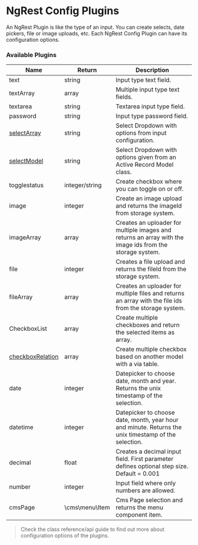 # NgRest Config Plugins

An NgRest Plugin is like the type of an input. You can create selects, date pickers, file or image uploads, etc. Each NgRest Config Plugin can have its configuration options.

### Available Plugins

|Name				|Return		|Description
|--------------		|---		|-------------
|text				|string		|Input type text field.
|textArray			|array		|Multiple input type text fields.
|textarea		  	|string		|Textarea input type field.
|password			|string		|Input type password field.
|[selectArray](ngrest-plugin-select.md) |string	|Select Dropdown with options from input configuration.
|[selectModel](ngrest-plugin-select.md) |string	|Select Dropdown with options given from an Active Record Model class.
|togglestatus       |integer/string	|Create checkbox where you can toggle on or off.
|image				|integer	|Create an image upload and returns the imageId from storage system.
|imageArray			|array		|Creates an uploader for multiple images and returns an array with the image ids from the storage system.
|file				|integer		|Creates a file upload and returns the fileId from the storage system.
|fileArray          |array		|Creates an uploader for multiple files and returns an array with the file ids from the storage system.
|CheckboxList		|array		|Create multiple checkboxes and return the selected items as array.
|[checkboxRelation](ngrest-plugin-checkboxrelation.md) |array |Create multiple checkbox based on another model with a via table.
|date				|integer |Datepicker to choose date, month and year. Returns the unix timestamp of the selection.
|datetime 			|integer |Datepicker to choose date, month, year hour and minute. Returns the unix timestamp of the selection.
|decimal            |float	|Creates a decimal input field. First parameter defines optional step size. Default = 0.001
|number				|integer |Input field where only numbers are allowed.
|cmsPage			|\cms\menu\Item |Cms Page selection and returns the menu component item.

> Check the class reference/api guide to find out more about configuration options of the plugins.